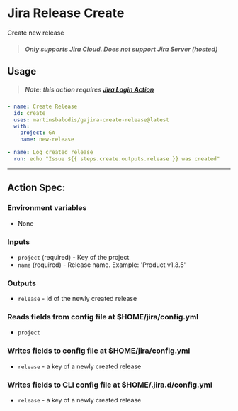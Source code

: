 # Jira Release Create
Create new release

> ##### Only supports Jira Cloud. Does not support Jira Server (hosted)

## Usage

> ##### Note: this action requires [Jira Login Action](https://github.com/marketplace/actions/jira-login)

```yaml
- name: Create Release
  id: create
  uses: martinsbalodis/gajira-create-release@latest
  with:
    project: GA
    name: new-release

- name: Log created release
  run: echo "Issue ${{ steps.create.outputs.release }} was created"
```

----
## Action Spec:

### Environment variables
- None

### Inputs
- `project` (required) - Key of the project
- `name` (required) - Release name. Example: 'Product v1.3.5'

### Outputs
- `release` - id of the newly created release

### Reads fields from config file at $HOME/jira/config.yml
- `project`

### Writes fields to config file at $HOME/jira/config.yml
- `release` - a key of a newly created release

### Writes fields to CLI config file at $HOME/.jira.d/config.yml
- `release` - a key of a newly created release